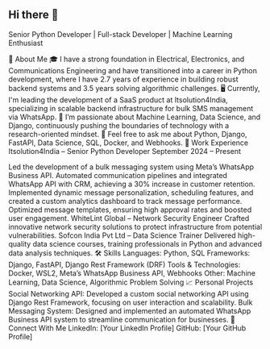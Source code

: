 ## Hi there 👋

Senior Python Developer | Full-stack Developer | Machine Learning Enthusiast

🚀 About Me
🎓 I have a strong foundation in Electrical, Electronics, and Communications Engineering and have transitioned into a career in Python development, where I have 2.7 years of experience in building robust backend systems and 3.5 years solving algorithmic challenges.
🖥️ Currently, I'm leading the development of a SaaS product at Itsolution4India, specializing in scalable backend infrastructure for bulk SMS management via WhatsApp.
🌱 I’m passionate about Machine Learning, Data Science, and Django, continuously pushing the boundaries of technology with a research-oriented mindset.
💬 Feel free to ask me about Python, Django, FastAPI, Data Science, SQL, Docker, and Webhooks.
💼 Work Experience
Itsolution4India – Senior Python Developer
September 2024 – Present

Led the development of a bulk messaging system using Meta’s WhatsApp Business API.
Automated communication pipelines and integrated WhatsApp API with CRM, achieving a 30% increase in customer retention.
Implemented dynamic message personalization, scheduling features, and created a custom analytics dashboard to track message performance.
Optimized message templates, ensuring high approval rates and boosted user engagement.
WhiteLint Global – Network Security Engineer
Crafted innovative network security solutions to protect infrastructure from potential vulnerabilities.
Sofcon India Pvt Ltd – Data Science Trainer
Delivered high-quality data science courses, training professionals in Python and advanced data analysis techniques.
🛠️ Skills
Languages: Python, SQL
Frameworks: Django, FastAPI, Django Rest Framework (DRF)
Tools & Technologies: Docker, WSL2, Meta’s WhatsApp Business API, Webhooks
Other: Machine Learning, Data Science, Algorithmic Problem Solving
📈 Personal Projects
Social Networking API: Developed a custom social networking API using Django Rest Framework, focusing on user interaction and scalability.
Bulk Messaging System: Designed and implemented an automated WhatsApp Business API system to streamline communication for businesses.
🔗 Connect With Me
LinkedIn: [Your LinkedIn Profile]
GitHub: [Your GitHub Profile]

